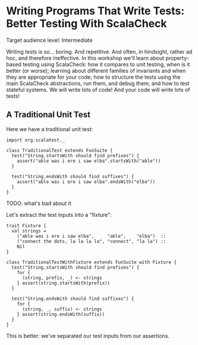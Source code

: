 # Writing Programs That Write Tests: Better Testing With ScalaCheck

Target audience level: Intermediate

Writing tests is so... boring. And repetitive. And often, in hindsight, rather ad hoc, and therefore ineffective. In this workshop we'll learn about property-based testing using ScalaCheck: how it compares to unit testing, when is it better (or worse); learning about different families of invariants and when they are appropriate for your code; how to structure the tests using the main ScalaCheck abstractions, run them, and debug them; and how to test stateful systems. We will write lots of code! And your code will write lots of tests!

## A Traditional Unit Test

Here we have a traditional unit test:

```tut:silent
import org.scalatest._

class TraditionalTest extends FunSuite {
  test("String.startsWith should find prefixes") {
    assert("able was i ere i saw elba".startsWith("able"))
  }

  test("String.endsWith should find suffixes") {
    assert("able was i ere i saw elba".endsWith("elba"))
  }
}
```

TODO: what's bad about it

Let's extract the test inputs into a "fixture":

```tut:silent
trait Fixture {
  val strings =
    ("able was i ere i saw elba",     "able",    "elba")  ::
    ("connect the dots, la la la la", "connect", "la la") ::
    Nil
}

class TraditionalTestWithFixture extends FunSuite with Fixture {
  test("String.startsWith should find prefixes") {
    for {
      (string, prefix, _) <- strings
    } assert(string.startsWith(prefix))
  }

  test("String.endsWith should find suffixes") {
    for {
      (string, _, suffix) <- strings
    } assert(string.endsWith(suffix))
  }
}
```

This is better: we've separated our test inputs from our assertions.
